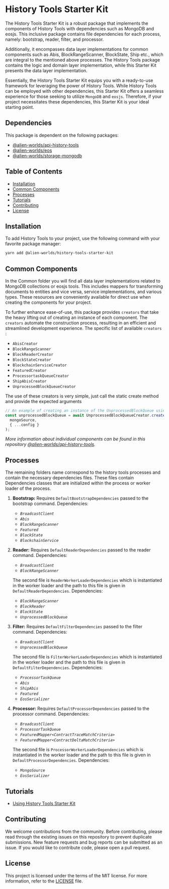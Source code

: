 # History Tools Starter Kit

The History Tools Starter Kit is a robust package that implements the components of History Tools with dependencies such as MongoDB and eosjs. This inclusive package contains file dependencies for each process, namely: bootstrap, reader, filter, and processor.

Additionally, it encompasses data layer implementations for common components such as Abis, BlockRangeScanner, BlockState, Ship etc., which are integral to the mentioned above
 processes. The History Tools package contains the logic and domain layer implementation, while this Starter Kit presents the data layer implementation.

Essentially, the History Tools Starter Kit equips you with a ready-to-use framework for leveraging the power of History Tools. While History Tools can be employed with other dependencies, this Starter Kit offers a seamless experience for those seeking to utilize `MongoDB` and `eosjs`. Therefore, if your project necessitates these dependencies, this Starter Kit is your ideal starting point.


## Dependencies

This package is dependent on the following packages:

- [@alien-worlds/api-history-tools](https://github.com/Alien-Worlds/api-history-tools)
- [@alien-worlds/eos](https://github.com/Alien-Worlds/eos)
- [@alien-worlds/storage-mongodb](https://github.com/Alien-Worlds/storage-mongodb)

## Table of Contents

- [Installation](#installation)
- [Common Components](#common-components)
- [Processes](#processes)
- [Tutorials](#tutorials)
- [Contributing](#contributing)
- [License](#license)

## Installation

To add History Tools to your project, use the following command with your favorite package manager:

```bash
yarn add @alien-worlds/history-tools-starter-kit
```

## Common Components

In the Common folder you will find all data layer implementations related to MongoDB collections or eosjs tools. This includes mappers for transforming documents to entities and vice versa, service implementations, and various types. These resources are conveniently available for direct use when creating the components for your project.

To further enhance ease-of-use, this package provides `creators` that take the heavy lifting out of creating an instance of each component. The `creators` automate the construction process, resulting in an efficient and streamlined development experience. The specific list of available `creators` :
- `AbisCreator`
- `BlockRangeScanner`
- `BlockReaderCreator`
- `BlockStateCreator`
- `BlockchainServiceCreator`
- `FeaturedCreator`
- `ProcessortaskQueueCreator`
- `ShipAbisCreator`
- `UnprocessedBlockQueueCreator`


The use of these creators is very simple, just call the static create method and provide the expected arguments

```typescript
// An example of creating an instance of the UnprocessedBlockQueue using a dedicated creator
const unprocessedBlockQueue = await UnprocessedBlockQueueCreator.create(
  mongoSource,
  { ...config }
);
```

_More information about individual components can be found in this repository [@alien-worlds/api-history-tools](https://github.com/Alien-Worlds/api-history-tools)._

## Processes

The remaining folders name correspond to the history tools processes and contain the necessary dependencies files. These files contain Dependencies classes that are initialized within the process or worker loader of the process.

1. **Bootstrap:** Requires `DefaultBootstrapDependencies` passed to the bootstrap command. Dependencies:

   - _`BroadcastClient`_
   - _`Abis`_
   - _`BlockRangeScanner`_
   - _`Featured`_
   - _`BlockState`_
   - _`BlockchainService`_

2. **Reader:** Requires `DefaultReaderDependencies` passed to the reader command. Dependencies:

   - _`BroadcastClient`_
   - _`BlockRangeScanner`_

   The second file is `ReaderWorkerLoaderDependencies` which is instantiated in the worker loader and the path to this file is given in `DefaultReaderDependencies`. Dependencies:

   - _`BlockRangeScanner`_
   - _`BlockReader`_
   - _`BlockState`_
   - _`UnprocessedBlockQueue`_

3. **Filter:** Requires `DefaultFilterDependencies` passed to the filter command. Dependencies:

   - _`BroadcastClient`_
   - _`UnprocessedBlockQueue`_

   The second file is `FilterWorkerLoaderDependencies` which is instantiated in the worker loader and the path to this file is given in `DefaultFilterDependencies`. Dependencies:

   - _`ProcessorTaskQueue`_
   - _`Abis`_
   - _`ShipAbis`_
   - _`Featured`_
   - _`EosSerializer`_

4. **Processor:** Requires `DefaultProcessorDependencies` passed to the processor command. Dependencies:

   - _`BroadcastClient`_
   - _`ProcessorTaskQueue`_
   - _`FeaturedMapper<ContractTraceMatchCriteria>`_
   - _`FeaturedMapper<ContractDeltaMatchCriteria>`_

   The second file is `ProcessorWorkerLoaderDependencies` which is instantiated in the worker loader and the path to this file is given in `DefaultProcessorDependencies`. Dependencies:

   - _`MongoSource`_
   - _`EosSerializer`_


## Tutorials

- [Using History Tools Starter Kit](./tutorials/using-history-tools-starter-kit.md)

## Contributing

We welcome contributions from the community. Before contributing, please read through the existing issues on this repository to prevent duplicate submissions. New feature requests and bug reports can be submitted as an issue. If you would like to contribute code, please open a pull request.

## License

This project is licensed under the terms of the MIT license. For more information, refer to the [LICENSE](./LICENSE) file.

